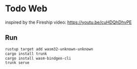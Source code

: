 # Todo Web

inspired by the Fireship video: <https://youtu.be/cuHDQhDhvPE>

## Run

```bash
rustup target add wasm32-unknown-unknown
cargo install trunk
cargo install wasm-bindgen-cli
trunk serve
```
